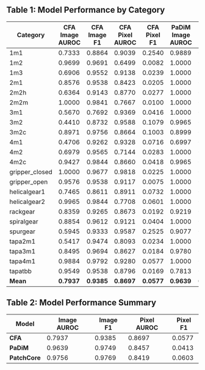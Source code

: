 ## Table 1: Model Performance by Category

| Category | CFA Image AUROC | CFA Image F1 | CFA Pixel AUROC | CFA Pixel F1 | PaDiM Image AUROC | PaDiM Image F1 | PaDiM Pixel AUROC | PaDiM Pixel F1 | PatchCore Image AUROC | PatchCore Image F1 | PatchCore Pixel AUROC | PatchCore Pixel F1 |
|----------|-----------------|--------------|-----------------|--------------|-------------------|----------------|-------------------|----------------|----------------------|-------------------|----------------------|-------------------|
| 1m1 | 0.7333 | 0.8864 | 0.9039 | 0.2540 | 0.9889 | 0.9630 | 0.9088 | 0.2515 | 1.0000 | 0.9873 | 0.9485 | 0.3527 |
| 1m2 | 0.9699 | 0.9691 | 0.6499 | 0.0082 | 1.0000 | 0.9895 | 0.7379 | 0.0198 | 1.0000 | 0.9895 | 0.7439 | 0.0299 |
| 1m3 | 0.6906 | 0.9552 | 0.9138 | 0.0239 | 1.0000 | 0.9922 | 0.8703 | 0.0133 | 1.0000 | 0.9922 | 0.7685 | 0.0077 |
| 2m1 | 0.8576 | 0.9538 | 0.8423 | 0.0205 | 1.0000 | 0.9841 | 0.7830 | 0.0149 | 1.0000 | 0.9841 | 0.8425 | 0.0207 |
| 2m2h | 0.6364 | 0.9143 | 0.8770 | 0.0277 | 1.0000 | 0.9846 | 0.8342 | 0.0219 | 1.0000 | 0.9846 | 0.8234 | 0.0215 |
| 2m2m | 1.0000 | 0.9841 | 0.7667 | 0.0100 | 1.0000 | 0.9841 | 0.7537 | 0.0088 | 1.0000 | 0.9841 | 0.6897 | 0.0073 |
| 3m1 | 0.5670 | 0.7692 | 0.9369 | 0.0416 | 1.0000 | 0.9677 | 0.8742 | 0.0224 | 0.9152 | 0.9091 | 0.9056 | 0.0233 |
| 3m2 | 0.4410 | 0.8732 | 0.9588 | 0.1079 | 0.9965 | 0.9688 | 0.9238 | 0.0433 | 0.8958 | 0.9538 | 0.7132 | 0.0091 |
| 3m2c | 0.8971 | 0.9756 | 0.8664 | 0.1003 | 0.8999 | 0.9639 | 0.8637 | 0.0924 | 1.0000 | 0.9938 | 0.8535 | 0.1176 |
| 4m1 | 0.4706 | 0.9262 | 0.9328 | 0.0716 | 0.6997 | 0.9524 | 0.8923 | 0.0315 | 0.8361 | 0.9589 | 0.9376 | 0.0828 |
| 4m2 | 0.6979 | 0.9565 | 0.7144 | 0.0283 | 1.0000 | 0.9937 | 0.7972 | 0.0202 | 0.9778 | 0.9875 | 0.8878 | 0.0413 |
| 4m2c | 0.9427 | 0.9844 | 0.8660 | 0.0418 | 0.9965 | 0.9844 | 0.8897 | 0.0910 | 1.0000 | 0.9921 | 0.9128 | 0.0771 |
| gripper_closed | 1.0000 | 0.9677 | 0.9818 | 0.0225 | 1.0000 | 0.9677 | 0.8957 | 0.0026 | 1.0000 | 0.9677 | 0.9089 | 0.0207 |
| gripper_open | 0.9576 | 0.9538 | 0.9117 | 0.0075 | 1.0000 | 0.9841 | 0.8306 | 0.0025 | 1.0000 | 0.9841 | 0.9458 | 0.0095 |
| helicalgear1 | 0.7465 | 0.8611 | 0.8911 | 0.0732 | 1.0000 | 0.9841 | 0.8280 | 0.0328 | 0.9514 | 0.9394 | 0.7650 | 0.0266 |
| helicalgear2 | 0.9965 | 0.9844 | 0.7708 | 0.0601 | 1.0000 | 0.9921 | 0.8213 | 0.0519 | 1.0000 | 0.9921 | 0.8067 | 0.1508 |
| rackgear | 0.8359 | 0.9265 | 0.8673 | 0.0192 | 0.9219 | 0.9618 | 0.7341 | 0.0067 | 0.9705 | 0.9612 | 0.7413 | 0.0098 |
| spiralgear | 0.8854 | 0.9612 | 0.9121 | 0.0404 | 1.0000 | 0.9920 | 0.8586 | 0.0183 | 0.9171 | 0.9841 | 0.9459 | 0.2556 |
| spurgear | 0.5945 | 0.9333 | 0.9587 | 0.2525 | 0.9077 | 0.9612 | 0.9253 | 0.0690 | 1.0000 | 0.9921 | 0.8743 | 0.0354 |
| tapa2m1 | 0.5417 | 0.9474 | 0.8093 | 0.0234 | 1.0000 | 0.9921 | 0.7625 | 0.0236 | 1.0000 | 0.9921 | 0.8391 | 0.0424 |
| tapa3m1 | 0.8495 | 0.9694 | 0.8627 | 0.0184 | 0.9780 | 0.9845 | 0.8783 | 0.0356 | 1.0000 | 0.9948 | 0.7836 | 0.0097 |
| tapa4m1 | 0.9884 | 0.9792 | 0.9280 | 0.0577 | 1.0000 | 0.9895 | 0.9371 | 0.0632 | 1.0000 | 0.9895 | 0.8191 | 0.0140 |
| tapatbb | 0.9549 | 0.9538 | 0.8796 | 0.0169 | 0.7813 | 0.8857 | 0.8517 | 0.0132 | 0.9757 | 0.9538 | 0.9076 | 0.0208 |
| **Mean** | **0.7937** | **0.9385** | **0.8697** | **0.0577** | **0.9639** | **0.9749** | **0.8457** | **0.0413** | **0.9756** | **0.9769** | **0.8419** | **0.0603** |

## Table 2: Model Performance Summary

| **Model**     | **Image AUROC** | **Image F1** | **Pixel AUROC** | **Pixel F1** |
|---------------|-----------------|--------------|-----------------|--------------|
| **CFA**       | 0.7937          | 0.9385       | 0.8697          | 0.0577       |
| **PaDiM**     | 0.9639          | 0.9749       | 0.8457          | 0.0413       |
| **PatchCore** | 0.9756          | 0.9769       | 0.8419          | 0.0603       |


